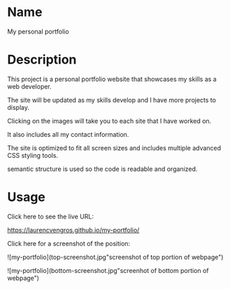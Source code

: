 # Name
My personal portfolio

# Description

This project is a personal portfolio website that showcases my skills as a web developer.

The site will be updated as my skills develop and I have more projects to display.

Clicking on the images will take you to each site that I have worked on.

It also includes all my contact information.

The site is optimized to fit all screen sizes and includes multiple advanced CSS styling tools.

semantic structure is used so the code is readable and organized.

# Usage

Click here to see the live URL:

https://laurencvengros.github.io/my-portfolio/

Click here for a screenshot of the  position: 

![my-portfolio](top-screenshot.jpg"screenshot of top portion of webpage")

![my-portfolio](bottom-screenshot.jpg"screenhot of bottom portion of webpage")